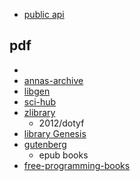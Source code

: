 + [public api](https://github.com/public-apis/public-apis)


## pdf
+ [](web.archive.org)
+ [annas-archive](https://annas-archive.org/)
+ [libgen](https://libgen.mx/)
+ [sci-hub](https://www.sci-hub.se/)
+ [zlibrary](https://z-library.rs/)
    + 2012/dotyf
+ [library Genesis](https://libgen.is/)
+ [gutenberg](https://www.gutenberg.org/)
    + epub books
+ [free-programming-books](https://github.com/EbookFoundation/free-programming-books)
